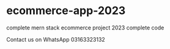 # ecommerce-app-2023
complete mern stack ecommerce project 2023 complete code

Contact us on WhatsApp 03163323132
